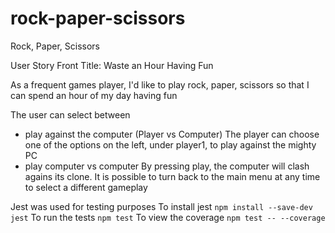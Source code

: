 # rock-paper-scissors
Rock, Paper, Scissors
 
User Story Front
Title: Waste an Hour Having Fun 

As a frequent games player,
I'd like to play rock, paper, scissors
so that I can spend an hour of my day having fun

The user can select between 
 - play against the computer (Player vs Computer)
    The player can choose one of the options on the left, under player1, to play against the mighty PC
 - play computer vs computer
    By pressing play, the computer will clash agains its clone.
 It is possible to turn back to the main menu at any time to select a different gameplay
 
Jest was used for testing purposes
To install jest
``` npm install --save-dev jest ```
To run the tests
``` npm test ```
To view the coverage
``` npm test -- --coverage ```

